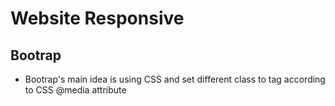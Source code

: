 # Website Responsive
## Bootrap
* Bootrap's main idea is using CSS and set different class to tag according to CSS @media attribute 
